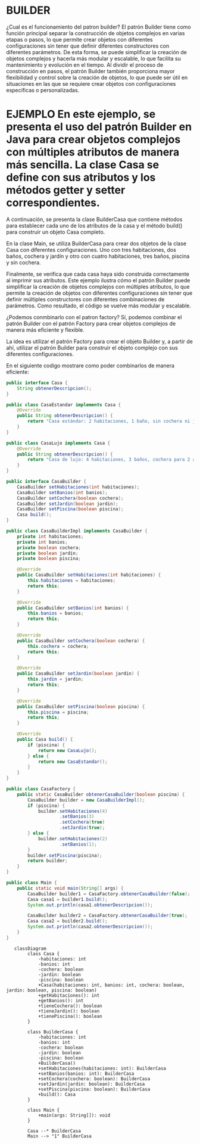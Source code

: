 
# BUILDER

¿Cual es el funcionamiento del patron builder? El patrón Builder tiene como función principal separar la construcción de objetos complejos en varias etapas o pasos, lo que permite crear objetos con diferentes configuraciones sin tener que definir diferentes constructores con diferentes parámetros. De esta forma, se puede simplificar la creación de objetos complejos y hacerla más modular y escalable, lo que facilita su mantenimiento y evolución en el tiempo. Al dividir el proceso de construcción en pasos, el patrón Builder también proporciona mayor flexibilidad y control sobre la creación de objetos, lo que puede ser útil en situaciones en las que se requiere crear objetos con configuraciones específicas o personalizadas. 

# EJEMPLO En este ejemplo, se presenta el uso del patrón Builder en Java para crear objetos complejos con múltiples atributos de manera más sencilla. La clase Casa se define con sus atributos y los métodos getter y setter correspondientes.

A continuación, se presenta la clase BuilderCasa que contiene métodos para establecer cada uno de los atributos de la casa y el método build() para construir un objeto Casa completo.

En la clase Main, se utiliza BuilderCasa para crear dos objetos de la clase Casa con diferentes configuraciones. Uno con tres habitaciones, dos baños, cochera y jardín y otro con cuatro habitaciones, tres baños, piscina y sin cochera.

Finalmente, se verifica que cada casa haya sido construida correctamente al imprimir sus atributos. Este ejemplo ilustra cómo el patrón Builder puede simplificar la creación de objetos complejos con múltiples atributos, lo que permite la creación de objetos con diferentes configuraciones sin tener que definir múltiples constructores con diferentes combinaciones de parámetros. Como resultado, el código se vuelve más modular y escalable.

¿Podemos conmbinarlo con el patron factory? Sí, podemos combinar el patrón Builder con el patrón Factory para crear objetos complejos de manera más eficiente y flexible.

La idea es utilizar el patrón Factory para crear el objeto Builder y, a partir de ahí, utilizar el patrón Builder para construir el objeto complejo con sus diferentes configuraciones.

En el siguiente codigo mostrare como poder combinarlos de manera eficiente: 
```java
public interface Casa {
    String obtenerDescripcion();
}

public class CasaEstandar implements Casa {
    @Override
    public String obtenerDescripcion() {
        return "Casa estándar: 2 habitaciones, 1 baño, sin cochera ni jardín";
    }
}

public class CasaLujo implements Casa {
    @Override
    public String obtenerDescripcion() {
        return "Casa de lujo: 4 habitaciones, 3 baños, cochera para 2 autos y jardín amplio";
    }
}

public interface CasaBuilder {
    CasaBuilder setHabitaciones(int habitaciones);
    CasaBuilder setBanios(int banios);
    CasaBuilder setCochera(boolean cochera);
    CasaBuilder setJardin(boolean jardin);
    CasaBuilder setPiscina(boolean piscina);
    Casa build();
}

public class CasaBuilderImpl implements CasaBuilder {
    private int habitaciones;
    private int banios;
    private boolean cochera;
    private boolean jardin;
    private boolean piscina;

    @Override
    public CasaBuilder setHabitaciones(int habitaciones) {
        this.habitaciones = habitaciones;
        return this;
    }

    @Override
    public CasaBuilder setBanios(int banios) {
        this.banios = banios;
        return this;
    }

    @Override
    public CasaBuilder setCochera(boolean cochera) {
        this.cochera = cochera;
        return this;
    }

    @Override
    public CasaBuilder setJardin(boolean jardin) {
        this.jardin = jardin;
        return this;
    }

    @Override
    public CasaBuilder setPiscina(boolean piscina) {
        this.piscina = piscina;
        return this;
    }

    @Override
    public Casa build() {
        if (piscina) {
            return new CasaLujo();
        } else {
            return new CasaEstandar();
        }
    }
}

public class CasaFactory {
    public static CasaBuilder obtenerCasaBuilder(boolean piscina) {
        CasaBuilder builder = new CasaBuilderImpl();
        if (piscina) {
            builder.setHabitaciones(4)
                    .setBanios(3)
                    .setCochera(true)
                    .setJardin(true);
        } else {
            builder.setHabitaciones(2)
                    .setBanios(1);
        }
        builder.setPiscina(piscina);
        return builder;
    }
}

public class Main {
    public static void main(String[] args) {
        CasaBuilder builder1 = CasaFactory.obtenerCasaBuilder(false);
        Casa casa1 = builder1.build();
        System.out.println(casa1.obtenerDescripcion());

        CasaBuilder builder2 = CasaFactory.obtenerCasaBuilder(true);
        Casa casa2 = builder2.build();
        System.out.println(casa2.obtenerDescripcion());
    }
}
```


```mermaid 
   classDiagram
        class Casa {
            -habitaciones: int
            -banios: int
            -cochera: boolean
            -jardin: boolean
            -piscina: boolean
            +Casa(habitaciones: int, banios: int, cochera: boolean, jardin: boolean, piscina: boolean)
            +getHabitaciones(): int
            +getBanios(): int
            +tieneCochera(): boolean
            +tieneJardin(): boolean
            +tienePiscina(): boolean
        }

        class BuilderCasa {
            -habitaciones: int
            -banios: int
            -cochera: boolean
            -jardin: boolean
            -piscina: boolean
            +BuilderCasa()
            +setHabitaciones(habitaciones: int): BuilderCasa
            +setBanios(banios: int): BuilderCasa
            +setCochera(cochera: boolean): BuilderCasa
            +setJardin(jardin: boolean): BuilderCasa
            +setPiscina(piscina: boolean): BuilderCasa
            +build(): Casa
        }

        class Main {
            +main(args: String[]): void
        }

        Casa --* BuilderCasa
        Main --> "1" BuilderCasa
```

